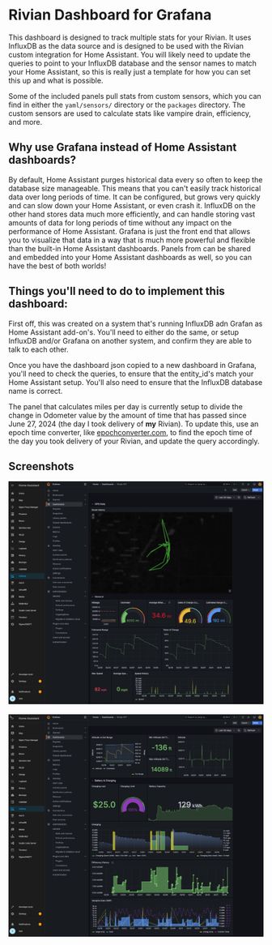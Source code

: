 # Rivian Dashboard for Grafana

This dashboard is designed to track multiple stats for your Rivian. It uses InfluxDB as the data source and is designed to be used with the Rivian custom integration for Home Assistant. You will likely need to update the queries to point to your InfluxDB database and the sensor names to match your Home Assistant, so this is really just a template for how you can set this up and what is possible.

Some of the included panels pull stats from custom sensors, which you can find in either the `yaml/sensors/` directory or the `packages` directory. The custom sensors are used to calculate stats like vampire drain, efficiency, and more.

## Why use Grafana instead of Home Assistant dashboards?

By default, Home Assistant purges historical data every so often to keep the database size manageable. This means that you can't easily track historical data over long periods of time. It can be configured, but grows very quickly and can slow down your Home Assistant, or even crash it. InfluxDB on the other hand stores data much more efficiently, and can handle storing vast amounts of data for long periods of time without any impact on the performance of Home Assistant. Grafana is just the front end that allows you to visualize that data in a way that is much more powerful and flexible than the built-in Home Assistant dashboards. Panels from can be shared and embedded into your Home Assistant dashboards as well, so you can have the best of both worlds!

## Things you'll need to do to implement this dashboard:

First off, this was created on a system that's running InfluxDB adn Grafan as Home Assistant add-on's. You'll need to either do the same, or setup InfluxDB and/or Grafana on another system, and confirm they are able to talk to each other. 

Once you have the dashboard json copied to a new dashboard in Grafana, you'll need to check the queries, to ensure that the entity_id's match your Home Assistant setup. You'll also need to ensure that the InfluxDB database name is correct.

The panel that calculates miles per day is currently setup to divide the change in Odometer value by the amount of time that has passed since June 27, 2024 (the day I took delivery of **my** Rivian). To update this, use an epoch time converter, like [epochconverter.com](https://epochconverter.com "Epoch Converter"), to find the epoch time of the day you took delivery of your Rivian, and update the query accordingly.

## Screenshots

![Rivian Dashboard Screenshot 1](images/Grafana-Rivian-Dashboard-1.jpg)
<br>
<br>
![Rivian Dashboard Screenshot 2](images/Grafana-Rivian-Dashboard-2.jpg)